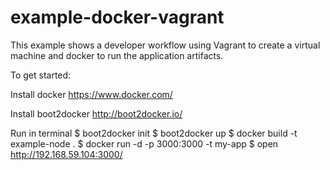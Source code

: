 example-docker-vagrant
======================
This example shows a developer workflow using Vagrant to create a virtual machine and docker to run the application artifacts.

To get started:

Install docker
https://www.docker.com/

Install boot2docker
http://boot2docker.io/

Run in terminal
$ boot2docker init
$ boot2docker up
$ docker build -t example-node .
$ docker run -d -p 3000:3000 -t my-app
$ open http://192.168.59.104:3000/
